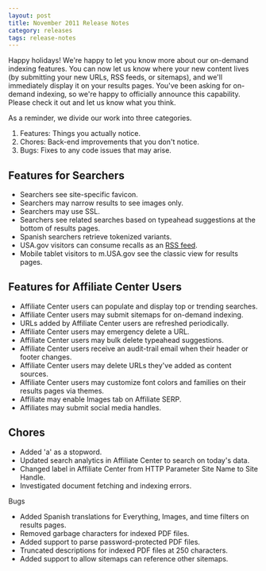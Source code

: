 ```yaml
---
layout: post
title: November 2011 Release Notes
category: releases
tags: release-notes
---
```


Happy holidays! We're happy to let you know more about our on-demand indexing features. You can now let us know where your new content lives (by submitting your new URLs, RSS feeds, or sitemaps), and we'll immediately display it on your results pages. You've been asking for on-demand indexing, so we're happy to officially announce this capability. Please check it out and let us know what you think.

As a reminder, we divide our work into three categories.

1. Features: Things you actually notice.
1. Chores: Back-end improvements that you don't notice.
1. Bugs: Fixes to any code issues that may arise.

## Features for Searchers

* Searchers see site-specific favicon.
* Searchers may narrow results to see images only.
* Searchers may use SSL.
* Searchers see related searches based on typeahead suggestions at the bottom of results pages.
* Spanish searchers retrieve tokenized variants.
* USA.gov visitors can consume recalls as an [RSS feed](https://www.usa.gov/rss).
* Mobile tablet visitors to m.USA.gov see the classic view for results pages.

## Features for Affiliate Center Users

* Affiliate Center users can populate and display top or trending searches.
* Affiliate Center users may submit sitemaps for on-demand indexing.
* URLs added by Affiliate Center users are refreshed periodically.
* Affiliate Center users may emergency delete a URL.
* Affiliate Center users may bulk delete typeahead suggestions.
* Affiliate Center users receive an audit-trail email when their header or footer changes.
* Affiliate Center users may delete URLs they've added as content sources.
* Affiliate Center users may customize font colors and families on their results pages via themes. 
* Affiliate may enable Images tab on Affiliate SERP.
* Affiliates may submit social media handles. 

## Chores

* Added 'a' as a stopword.
* Updated search analytics in Affiliate Center to search on today's data. 
* Changed label in Affiliate Center from HTTP Parameter Site Name to Site Handle.
* Investigated document fetching and indexing errors.

Bugs

* Added Spanish translations for Everything, Images, and time filters on results pages.
* Removed garbage characters for indexed PDF files.
* Added support to parse password-protected PDF files.
* Truncated descriptions for indexed PDF files at 250 characters.
* Added support to allow sitemaps can reference other sitemaps.